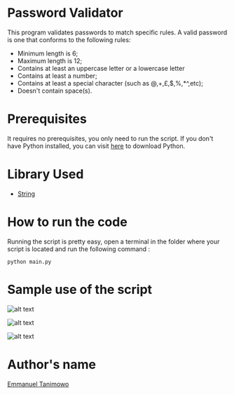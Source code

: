 # Password Validator

This program validates passwords to match specific rules. A valid password is one that conforms to the following rules:
- Minimum length is 6;
- Maximum length is 12;
- Contains at least an uppercase letter or a lowercase letter
- Contains at least a number;
- Contains at least a special character (such as @,+,£,$,%,*^,etc);
- Doesn't contain space(s).

# Prerequisites

It requires no prerequisites, you only need to run the script. If you don't have Python installed, you can visit [here](https://www.python.org/downloads/) to download Python.

# Library Used

* [String](https://docs.python.org/3/library/string.html)

# How to run the code

Running the script is pretty easy, open a terminal in the folder where your script is located and run the following command :

`python main.py`

# Sample use of the script

![alt text](https://github.com/gaurtvin/python-projects/blob/master/projects/Password-Validator/screenshot_1.png)

![alt text](https://github.com/gaurtvin/python-projects/blob/master/projects/Password-Validator/screenshot_2.png)

![alt text](https://github.com/gaurtvin/python-projects/blob/master/projects/Password-Validator/screenshot_3.png)

# Author's name

[Emmanuel Tanimowo](https://github.com/Mannuel25)
